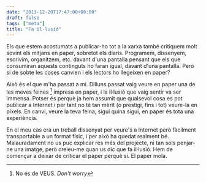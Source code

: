 ```yaml
---
date: "2013-12-20T17:47:00+00:00"
draft: false
tags: ["meta"]
title: "Fa il·lusió"
---
```

Els que estem acostumats a publicar-ho tot a la xarxa també critiquem molt sovint els mitjans en paper, sobretot els diaris. Programem, dissenyem, escrivim, organitzem, etc. davant d'una pantalla pensant que els que consumiran aquests continguts ho faran igual, davant d'una pantalla. Però si de sobte les coses canvien i els lectors ho llegeixen en paper?

Això és el que m'ha passat a mi. Dilluns passat vaig veure en paper una de les meves feines [^1] impresa en paper, i la il·lusió que vaig sentir va ser immensa. Potser és perquè ja hem assumit que qualsevol cosa es pot publicar a Internet i per tant no té tan mèrit (o prestigi, fins i tot) veure-la en píxels. En canvi, veure la teva feina, sigui quina sigui, en paper és tota una experiència.

En el meu cas era un treball dissenyat per veure's a Internet però fàcilment transportable a un format físic, i per això ha quedat realment bé. Malauradament no us puc explicar res més del projecte, ni tan sols penjar-ne una imatge, però creieu-me quan us dic que fa il·lusió. Hem de començar a deixar de criticar el paper perquè sí. El paper mola.

[^1]: No és de VEUS. *Don't worry*
